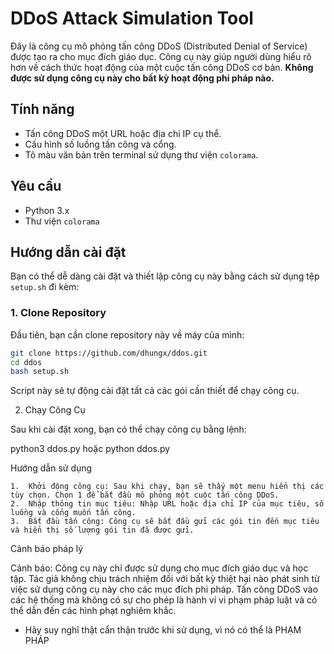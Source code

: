 # DDoS Attack Simulation Tool

Đây là công cụ mô phỏng tấn công DDoS (Distributed Denial of Service) được tạo ra cho mục đích giáo dục. Công cụ này giúp người dùng hiểu rõ hơn về cách thức hoạt động của một cuộc tấn công DDoS cơ bản. **Không được sử dụng công cụ này cho bất kỳ hoạt động phi pháp nào.**

## Tính năng

- Tấn công DDoS một URL hoặc địa chỉ IP cụ thể.
- Cấu hình số luồng tấn công và cổng.
- Tô màu văn bản trên terminal sử dụng thư viện `colorama`.

## Yêu cầu

- Python 3.x
- Thư viện `colorama`

## Hướng dẫn cài đặt

Bạn có thể dễ dàng cài đặt và thiết lập công cụ này bằng cách sử dụng tệp `setup.sh` đi kèm:

### 1. Clone Repository

Đầu tiên, bạn cần clone repository này về máy của mình:

```bash
git clone https://github.com/dhungx/ddos.git
cd ddos
bash setup.sh
```


Script này sẽ tự động cài đặt tất cả các gói cần thiết để chạy công cụ.

2. Chạy Công Cụ

Sau khi cài đặt xong, bạn có thể chạy công cụ bằng lệnh:

python3 ddos.py hoặc python ddos.py

Hướng dẫn sử dụng

	1.	Khởi động công cụ: Sau khi chạy, bạn sẽ thấy một menu hiển thị các tùy chọn. Chọn 1 để bắt đầu mô phỏng một cuộc tấn công DDoS.
	2.	Nhập thông tin mục tiêu: Nhập URL hoặc địa chỉ IP của mục tiêu, số luồng và cổng muốn tấn công.
	3.	Bắt đầu tấn công: Công cụ sẽ bắt đầu gửi các gói tin đến mục tiêu và hiển thị số lượng gói tin đã được gửi.

Cảnh báo pháp lý

Cảnh báo: Công cụ này chỉ được sử dụng cho mục đích giáo dục và học tập. Tác giả không chịu trách nhiệm đối với bất kỳ thiệt hại nào phát sinh từ việc sử dụng công cụ này cho các mục đích phi pháp. Tấn công DDoS vào các hệ thống mà không có sự cho phép là hành vi vi phạm pháp luật và có thể dẫn đến các hình phạt nghiêm khắc.

- Hãy suy nghĩ thật cẩn thận trước khi sử dụng, vì nó có thể là PHẠM PHÁP